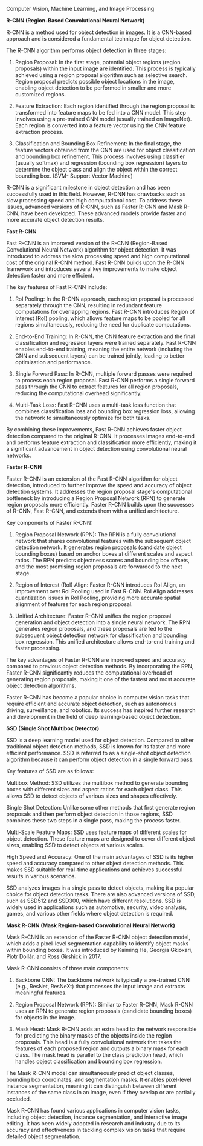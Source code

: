 Computer Vision, Machine Learning, and Image Processing


**R-CNN (Region-Based Convolutional Neural Network)**


R-CNN  is a method used for object detection in images. It is a CNN-based approach and is considered a fundamental technique for object detection.

The R-CNN algorithm performs object detection in three stages:

1.  Region Proposal: In the first stage, potential object regions (region proposals) within the input image are identified. This process is typically achieved using a region proposal algorithm such as selective search. Region proposal predicts possible object locations in the image, enabling object detection to be performed in smaller and more customized regions.
    
2.  Feature Extraction: Each region identified through the region proposal is transformed into feature maps to be fed into a CNN model. This step involves using a pre-trained CNN model (usually trained on ImageNet). Each region is converted into a feature vector using the CNN feature extraction process.
    
3.  Classification and Bounding Box Refinement: In the final stage, the feature vectors obtained from the CNN are used for object classification and bounding box refinement. This process involves using classifier (usually softmax) and regression (bounding box regression) layers to determine the object class and align the object within the correct bounding box.  (SVM- Support Vector Machine)
    

R-CNN is a significant milestone in object detection and has been successfully used in this field. However, R-CNN has drawbacks such as slow processing speed and high computational cost. To address these issues, advanced versions of R-CNN, such as Faster R-CNN and Mask R-CNN, have been developed. These advanced models provide faster and more accurate object detection results.


**Fast R-CNN**

Fast R-CNN is an improved version of the R-CNN (Region-Based Convolutional Neural Network) algorithm for object detection. It was introduced to address the slow processing speed and high computational cost of the original R-CNN method. Fast R-CNN builds upon the R-CNN framework and introduces several key improvements to make object detection faster and more efficient.

The key features of Fast R-CNN include:

1.  RoI Pooling: In the R-CNN approach, each region proposal is processed separately through the CNN, resulting in redundant feature computations for overlapping regions. Fast R-CNN introduces Region of Interest (RoI) pooling, which allows feature maps to be pooled for all regions simultaneously, reducing the need for duplicate computations.
    
2.  End-to-End Training: In R-CNN, the CNN feature extraction and the final classification and regression layers were trained separately. Fast R-CNN enables end-to-end training, meaning the entire network (including the CNN and subsequent layers) can be trained jointly, leading to better optimization and performance.
    
3.  Single Forward Pass: In R-CNN, multiple forward passes were required to process each region proposal. Fast R-CNN performs a single forward pass through the CNN to extract features for all region proposals, reducing the computational overhead significantly.
    
4.  Multi-Task Loss: Fast R-CNN uses a multi-task loss function that combines classification loss and bounding box regression loss, allowing the network to simultaneously optimize for both tasks.
    

By combining these improvements, Fast R-CNN achieves faster object detection compared to the original R-CNN. It processes images end-to-end and performs feature extraction and classification more efficiently, making it a significant advancement in object detection using convolutional neural networks.



**Faster R-CNN**

Faster R-CNN is an extension of the Fast R-CNN algorithm for object detection, introduced to further improve the speed and accuracy of object detection systems. It addresses the region proposal stage's computational bottleneck by introducing a Region Proposal Network (RPN) to generate region proposals more efficiently. Faster R-CNN builds upon the successes of R-CNN, Fast R-CNN, and extends them with a unified architecture.

Key components of Faster R-CNN:

1.  Region Proposal Network (RPN): The RPN is a fully convolutional network that shares convolutional features with the subsequent object detection network. It generates region proposals (candidate object bounding boxes) based on anchor boxes at different scales and aspect ratios. The RPN predicts objectness scores and bounding box offsets, and the most promising region proposals are forwarded to the next stage. 
    
2.  Region of Interest (RoI) Align: Faster R-CNN introduces RoI Align, an improvement over RoI Pooling used in Fast R-CNN. RoI Align addresses quantization issues in RoI Pooling, providing more accurate spatial alignment of features for each region proposal.
    
3.  Unified Architecture: Faster R-CNN unifies the region proposal generation and object detection into a single neural network. The RPN generates region proposals, and these proposals are fed to the subsequent object detection network for classification and bounding box regression. This unified architecture allows end-to-end training and faster processing.
    

The key advantages of Faster R-CNN are improved speed and accuracy compared to previous object detection methods. By incorporating the RPN, Faster R-CNN significantly reduces the computational overhead of generating region proposals, making it one of the fastest and most accurate object detection algorithms.

Faster R-CNN has become a popular choice in computer vision tasks that require efficient and accurate object detection, such as autonomous driving, surveillance, and robotics. Its success has inspired further research and development in the field of deep learning-based object detection.


**SSD (Single Shot Multibox Detector)**

SSD  is a deep learning model used for object detection. Compared to other traditional object detection methods, SSD is known for its faster and more efficient performance. SSD is referred to as a single-shot object detection algorithm because it can perform object detection in a single forward pass.

Key features of SSD are as follows:

Multibox Method: SSD utilizes the multibox method to generate bounding boxes with different sizes and aspect ratios for each object class. This allows SSD to detect objects of various sizes and shapes effectively.

Single Shot Detection: Unlike some other methods that first generate region proposals and then perform object detection in those regions, SSD combines these two steps in a single pass, making the process faster.

Multi-Scale Feature Maps: SSD uses feature maps of different scales for object detection. These feature maps are designed to cover different object sizes, enabling SSD to detect objects at various scales.

High Speed and Accuracy: One of the main advantages of SSD is its higher speed and accuracy compared to other object detection methods. This makes SSD suitable for real-time applications and achieves successful results in various scenarios.

SSD analyzes images in a single pass to detect objects, making it a popular choice for object detection tasks. There are also advanced versions of SSD, such as SSD512 and SSD300, which have different resolutions. SSD is widely used in applications such as automotive, security, video analysis, games, and various other fields where object detection is required.


**Mask R-CNN (Mask Region-based Convolutional Neural Network)**

Mask R-CNN  is an extension of the Faster R-CNN object detection model, which adds a pixel-level segmentation capability to identify object masks within bounding boxes. It was introduced by Kaiming He, Georgia Gkioxari, Piotr Dollár, and Ross Girshick in 2017.

Mask R-CNN consists of three main components:

1.  Backbone CNN: The backbone network is typically a pre-trained CNN (e.g., ResNet, ResNeXt) that processes the input image and extracts meaningful features.
    
2.  Region Proposal Network (RPN): Similar to Faster R-CNN, Mask R-CNN uses an RPN to generate region proposals (candidate bounding boxes) for objects in the image.
    
3.  Mask Head: Mask R-CNN adds an extra head to the network responsible for predicting the binary masks of the objects inside the region proposals. This head is a fully convolutional network that takes the features of each proposed region and outputs a binary mask for each class. The mask head is parallel to the class prediction head, which handles object classification and bounding box regression.
    

The Mask R-CNN model can simultaneously predict object classes, bounding box coordinates, and segmentation masks. It enables pixel-level instance segmentation, meaning it can distinguish between different instances of the same class in an image, even if they overlap or are partially occluded.

Mask R-CNN has found various applications in computer vision tasks, including object detection, instance segmentation, and interactive image editing. It has been widely adopted in research and industry due to its accuracy and effectiveness in tackling complex vision tasks that require detailed object segmentation.

